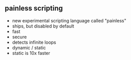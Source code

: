 ## painless scripting
* new experimental scripting language called "painless"
* ships, but disabled by default
* fast
* secure
* detects infinite loops
* dynamic / static
* static is 10x faster
